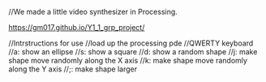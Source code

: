 
//We made a little video synthesizer in Processing.
 
 
 
 https://gm017.github.io/Y1_1_grp_project/
 
 
 //Intrstructions for use
//load up the processing pde
//QWERTY keyboard
//a: show an ellipse
//s: show a square
//d: show a random shape
//j: make shape move randomly along the X axis
//k: make shape move randomly along the Y axis
//;: make shape larger
  
 
